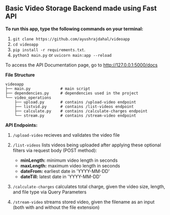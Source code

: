 ## Basic Video Storage Backend made using Fast API

**To run this app, type the following commands on your terminal:**

1. `git clone https://github.com/ayushrajdahal/videoapp`
2. `cd videoapp`
3. `pip install -r requirements.txt`.
4. `python3 main.py` or `uvicorn main:app --reload`

To access the API Documentation page, go to http://127.0.0.1:5000/docs

**File Structure**

```
videoapp
├── main.py             # main script
├── dependencies.py     # dependencies used in the project
└── video_operations
    ├── upload.py       # contains /upload-video endpoint
    ├── listvid.py      # contains /list-videos endpoint
    ├── calculate.py    # contains /calculate-charges endpoint
    └── stream.py       # contains /stream-video endpoint
```
**API Endpoints:**

1. `/upload-video` recieves and validates the video file

2. `/list-videos` lists videos being uploaded after applying these optional filters via request body (POST method):
    - **minLength:** minimum video length in seconds
    - **maxLength:** maximum video length in seconds
    - **dateFrom:** earliest date in 'YYYY-MM-DD'
    - **dateTill:** latest date in 'YYYY-MM-DD'

3. `/calculate-charges` calculates total charge, given the video size, length, and file type via Query Parameters

4. `/stream-video` streams stored video, given the filename as an input (both with and without the file extension)